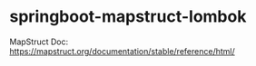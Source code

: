 # springboot-mapstruct-lombok

MapStruct Doc:
https://mapstruct.org/documentation/stable/reference/html/